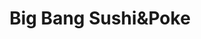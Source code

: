 ---
layout: place
title: Big Bang Sushi&Poke
permalink: /new-york/west-hempstead/big-bang-sushi-poke.html
stateAbbr: NY
stateName: New York
cityName: West Hempstead
seo:
  type: restaurant
  links: http://bigbangsushipoke.com/
place_id: ChIJ98K3HtV8wokRfbKzioDkCM4
photos:
  - name: >-
      places/ChIJ98K3HtV8wokRfbKzioDkCM4/photos/AeeoHcJl1q_Jh18gDEiOMz6lrEkzLIXRm9re1vgKNQWt7ByumplhJvFOF45DYeGaT6zAWS8Q8Hl6GNcnzjvAVAr7bii06DuURPpxlXkAEsFVonSlaqTSB65wl45jZ8LXgti_8-T_Lh-MthnXJY74MzEiswPmPWpf-aaiwiiK3cy0_htGy9EvfjiQkkN8TvXJa02DNSZlKcsyKHgjk4IFC0jsiwq_zRpjz0DdzGL0660JTXRDdMGbBi-ObGnJhKOMbzDynCInZ3caYv8yWV7YoBileUJiudbBYynAwlkHDonfcXZ1PA
    widthPx: 4032
    heightPx: 3024
    authorAttributions:
      - displayName: Big Bang Sushi&Poke
        uri: https://maps.google.com/maps/contrib/103585731984645357437
        photoUri: >-
          https://lh3.googleusercontent.com/a/ACg8ocLkymzXdM_6ye220wcUgdiTcUDUhIy2c9_qTo-9H6i_K7h6qA=s100-p-k-no-mo
    flagContentUri: >-
      https://www.google.com/local/imagery/report/?cb_client=maps_api_places.places_api&image_key=!1e10!2sAF1QipP41whG2ajurYfz3p2j9nYRYdsHss0gnxZKcwyI&hl=en-US
    googleMapsUri: >-
      https://www.google.com/maps/place//data=!3m4!1e2!3m2!1sAF1QipP41whG2ajurYfz3p2j9nYRYdsHss0gnxZKcwyI!2e10!4m2!3m1!1s0x89c27cd51eb7c2f7:0xce08e4808ab3b27d
  - name: >-
      places/ChIJ98K3HtV8wokRfbKzioDkCM4/photos/AeeoHcKhQZ2XQZqxFay2wXBYelBqAnuaCSE5Un4d4WU-HvbHNBTD80RiDvJpHmzE-o9eGa4mON1rAimO4MRrA0cUXje5CFxoMu3QsXlrUq1W8N191YvBQh5shGVRwtB3-7-BAkcJ4KDkmew8HsYD3pqwwDJA2EHKPZwC1NU55j8K-SVzkRDjTYnB-UovhUbVcMlg2PTfxaFD-CzxaBm-jwUuqJD-GKVc-mwvXkh-I4AGtanFsMebOUDQi56N4klG7NjzKrUbAIYnjdVy9sTwLx9U1HIg9INCt-wrtMCbqLiM_X6v1P0xuhzDLfcSzWMe8xWBacox90rGakxBoNpDMaLLalkffZXrDskODHxWianXZWzEKi0S_esgkL1ukuEFw7P6LVzkNqSYI2-DG06WgkgluJmvFVsL9CLjVzVkxe4Mghs
    widthPx: 2880
    heightPx: 2304
    authorAttributions:
      - displayName: Kai Liu
        uri: https://maps.google.com/maps/contrib/104325320978114702439
        photoUri: >-
          https://lh3.googleusercontent.com/a-/ALV-UjVnrfLzh90-nqu2nrevAcv95pLGAOkm9TtZOAOXEcRf2rxpmi2ehQ=s100-p-k-no-mo
    flagContentUri: >-
      https://www.google.com/local/imagery/report/?cb_client=maps_api_places.places_api&image_key=!1e10!2sCIHM0ogKEICAgIDErtfFOA&hl=en-US
    googleMapsUri: >-
      https://www.google.com/maps/place//data=!3m4!1e2!3m2!1sCIHM0ogKEICAgIDErtfFOA!2e10!4m2!3m1!1s0x89c27cd51eb7c2f7:0xce08e4808ab3b27d
  - name: >-
      places/ChIJ98K3HtV8wokRfbKzioDkCM4/photos/AeeoHcJ5aZwf8Ru9pBePbKzZZS_J2l6XZZUNPPKnAwuu186rhsnnYcS6lJqnFrL4LwyhCvRUXCoAPgI-w2XpMhm8ZB0wO1SLOtXkj_46WzPaZ3SE4b6zyke2bmUXppr_juc1J20yae2oUQiV6mX1wAIVLnGsQ3r9QxRHRiOvzD8_gBHd7sOu9P4j6A6azD9jhiVrmKAGVLfI3MJrzeP9hd4_kx9wbAMb6c1W1EBs-VzZN1b_i3ht71mGFhhKSOOyjVopCZifQw-f07XzK2aZKMkchaRwzCOKIKbxSRoa2u3cMxA_gx2nzZ7lWi7pEeMVqTPNlvIO6BVXe09swKSWnsZLZsCULb2NYEbyOLKykfE4BVG9PlNa85U6AtfoVk2ZuDjU_YwJTzJhGTADasjnoutW6F6qOmCTIaO1e6Okpb89jUfqL3Wi
    widthPx: 3600
    heightPx: 4800
    authorAttributions:
      - displayName: JOY
        uri: https://maps.google.com/maps/contrib/110218981372245408286
        photoUri: >-
          https://lh3.googleusercontent.com/a/ACg8ocJzFCVVfOlPNWPrsCNZ3au5vSktgn9VUI8pJj40w3scdXWwKuqt=s100-p-k-no-mo
    flagContentUri: >-
      https://www.google.com/local/imagery/report/?cb_client=maps_api_places.places_api&image_key=!1e10!2sCIHM0ogKEICAgICe5p6c-QE&hl=en-US
    googleMapsUri: >-
      https://www.google.com/maps/place//data=!3m4!1e2!3m2!1sCIHM0ogKEICAgICe5p6c-QE!2e10!4m2!3m1!1s0x89c27cd51eb7c2f7:0xce08e4808ab3b27d
  - name: >-
      places/ChIJ98K3HtV8wokRfbKzioDkCM4/photos/AeeoHcJrBHoyZerPhQeVHomWH9LCIIlZzGtu2Y-fherHoJ50HIf9gBQha0aHHv94EAfrObSArdOSF-fQe2FytOgEDILNnDn7BAQU8KVdbqEbbjlLFdYkrkmwg6JsfDhAe6RnuyxQISBQeZhdsCSOxz2PIEvapSgvWZKGql4z3rTpcDV7W_RXRWDcyDmRaQJmD5x4j-zCu-y_lw59h_MvPQmYYOKoV92a4ECSdyFxfQbVzqTWEMy5uBtvuhcy6jDDlmtJE5og_MzRq0GR2gRzoNKtmXGziVYfmhBBu0xPYDlvROoYyY9iw2EvxKbenw50hC9TPeHQRvKrZRLQBOJ2K0XaRnVZyyqD8EPB_zldjO9r-N-dYHMJbAFSA1bx_-LridrNhbftbyiWf3G10WxSMTsEJMDc1f1lbnT_6YME90MFfGU
    widthPx: 4032
    heightPx: 3024
    authorAttributions:
      - displayName: Brendan Millings
        uri: https://maps.google.com/maps/contrib/110762001109082934308
        photoUri: >-
          https://lh3.googleusercontent.com/a-/ALV-UjW0GCAmZGjK90wCLeaq3IT9Fs9maeEx26Ges4k0nszvtk4R3mEJ=s100-p-k-no-mo
    flagContentUri: >-
      https://www.google.com/local/imagery/report/?cb_client=maps_api_places.places_api&image_key=!1e10!2sCIHM0ogKEICAgID4hLm3Kw&hl=en-US
    googleMapsUri: >-
      https://www.google.com/maps/place//data=!3m4!1e2!3m2!1sCIHM0ogKEICAgID4hLm3Kw!2e10!4m2!3m1!1s0x89c27cd51eb7c2f7:0xce08e4808ab3b27d
  - name: >-
      places/ChIJ98K3HtV8wokRfbKzioDkCM4/photos/AeeoHcLqRmYJr4q8qb1Romxaze0769uChPtY_XDnSbeIXWjiMoEPiyqKB8flcuKOMjZQhZpcueqTDEWXCZQ70Hv3rhWys-hW-cq-THsmlD_mSKenEewZrH5aSaulSev4YBOQBdTwOPpWtG1D16V3GV8gF6HIeaQhWl0lKPCS1UCb8HXH7jnwQPmf3arqQ2T8CnG-TVK7Zmcu8Ibgqd-CeRP4d7P_VqWkxKiRCGhejyLmqnDRzKcZJjvKZL82z7bSMUEI6iHkX8hiTGt7i8ELxPuLxjypjOgQA8K724shJvw2p6hU9Kp1CJ9N4zuJkyy2224R_sDvFxSo1UN6DmZ3AvthwMUTw-JNaaU77Gq-WDxFOUZTqOWJ4i0ne8psY72QEYipdlUoesMgjJjB6ATSG0EChgVpzCXsF3b-IZBlwmfMIPQ
    widthPx: 2880
    heightPx: 2304
    authorAttributions:
      - displayName: Kai Liu
        uri: https://maps.google.com/maps/contrib/104325320978114702439
        photoUri: >-
          https://lh3.googleusercontent.com/a-/ALV-UjVnrfLzh90-nqu2nrevAcv95pLGAOkm9TtZOAOXEcRf2rxpmi2ehQ=s100-p-k-no-mo
    flagContentUri: >-
      https://www.google.com/local/imagery/report/?cb_client=maps_api_places.places_api&image_key=!1e10!2sCIHM0ogKEICAgIDE7uT-bA&hl=en-US
    googleMapsUri: >-
      https://www.google.com/maps/place//data=!3m4!1e2!3m2!1sCIHM0ogKEICAgIDE7uT-bA!2e10!4m2!3m1!1s0x89c27cd51eb7c2f7:0xce08e4808ab3b27d
  - name: >-
      places/ChIJ98K3HtV8wokRfbKzioDkCM4/photos/AeeoHcIR620vzsBeAEnRIbhI50ZQoxw3liyvS94cj-Y6nBz6WnscL8R-4NLnL8OXkc-9VvDvW0WuOuQkvxmm3LwYYLd2Yw6MtTvBHHPMi2a7iQ2POdQCyozExxmNeSAXlvRg--W7uSwjvcuyIdXHrJGlB5rZI2VWHli7CEJJ4tH07EKEtxTWlII-qcySIuLsmeFDmPan256UFZKqX-sCQF_Ay9nx2Lrvhnu0owHM9pjfpoYlSlFDjI_-T9QolbkZInDr1CL9d99YDia2gtwXI7J5lppPJHTjklh0H_MDmV_vP_kNgMHRiMBsH7fpLdX6j9WzIJoUfdbzjqxSs2d3qMJS84pto1Tywx2NQirhrLD1y9osqSuITxC-jHYC0hRXfmf6sw-Q9QdPcTJ94J93YMAiwwN1bfTNqfzT4Hrrni7QZpei8w
    widthPx: 3600
    heightPx: 4800
    authorAttributions:
      - displayName: Private “Skydreams4evr” Kramser
        uri: https://maps.google.com/maps/contrib/108283319163933825953
        photoUri: >-
          https://lh3.googleusercontent.com/a-/ALV-UjXNnQz3t_BpYgJ1jeppmsFRMBceS6xmPtLmkmpdfu0TyAmfcRI=s100-p-k-no-mo
    flagContentUri: >-
      https://www.google.com/local/imagery/report/?cb_client=maps_api_places.places_api&image_key=!1e10!2sCIHM0ogKEICAgIDegvXsUg&hl=en-US
    googleMapsUri: >-
      https://www.google.com/maps/place//data=!3m4!1e2!3m2!1sCIHM0ogKEICAgIDegvXsUg!2e10!4m2!3m1!1s0x89c27cd51eb7c2f7:0xce08e4808ab3b27d
  - name: >-
      places/ChIJ98K3HtV8wokRfbKzioDkCM4/photos/AeeoHcIDBZMF-ONBOJeuNAH7wYdtkPe3WOa2RlJkgJciHl7CxTjV_tYjV8gSSm1C8wnDMcjjUIEhf2wfmomQ1PFNKjZKIIsmXfO6rUoAhNysGNBo-jY60sUlb-KiKrWpBrBewXQscIi0kw0GwyuTJVoGikWbgci_C4rR0jN23bk4FQd51-02Y1HyTvseE4HSHmEhNB7x3tcVwCVj6asCS3mr9MnMLRCljgnMxexRCmExg40baV4700cZKXnLu-050moW4RkEqVNoGLaxLCFe3hNKU8bXh0twJ_tJJvs-SL-bWI8VsQ5Y0rc75-OAoCTjy0TWAHhoJ4uY3BXSC4K461A1n-RbAWNR21vs9joO_oEobsXrzixOJrfcM-PYy_wv_qmLQX9EQJCBeDjAugARqrx97RIkNfvhwxm8YuzFmurwlgoo8so
    widthPx: 2880
    heightPx: 2304
    authorAttributions:
      - displayName: Kai Liu
        uri: https://maps.google.com/maps/contrib/104325320978114702439
        photoUri: >-
          https://lh3.googleusercontent.com/a-/ALV-UjVnrfLzh90-nqu2nrevAcv95pLGAOkm9TtZOAOXEcRf2rxpmi2ehQ=s100-p-k-no-mo
    flagContentUri: >-
      https://www.google.com/local/imagery/report/?cb_client=maps_api_places.places_api&image_key=!1e10!2sCIHM0ogKEICAgIDErv_J8AE&hl=en-US
    googleMapsUri: >-
      https://www.google.com/maps/place//data=!3m4!1e2!3m2!1sCIHM0ogKEICAgIDErv_J8AE!2e10!4m2!3m1!1s0x89c27cd51eb7c2f7:0xce08e4808ab3b27d
  - name: >-
      places/ChIJ98K3HtV8wokRfbKzioDkCM4/photos/AeeoHcLRCSaN57FH1mJwHniA_RyZXHDBIZlS4n0dGY7q-cPs7UUlQ618b3hnUztRYzzjXRlPxUnwXAYBIV9hBwYRfwa8faO2G8pMjvV-pm_hqDkZdaIfZdJ6ySFg7tXCXXWTt47pxAo_de-zgn3VHCf9jVKv9Brp0vmspBE5t6y1G6qyOyQ3FyKr7rW4KLglcm_JjRb-D085u-x7k7CpqJK7ZN-VxU_rgQaQmrD2hbN1B9H5cdPXNPDQR2D8Ds3kSh_hMva0CUjfJCMFWMnEmt5f3KySCtZ5jRNlHwes5i6NhJepMA
    widthPx: 3024
    heightPx: 4032
    authorAttributions:
      - displayName: Big Bang Sushi&Poke
        uri: https://maps.google.com/maps/contrib/103585731984645357437
        photoUri: >-
          https://lh3.googleusercontent.com/a/ACg8ocLkymzXdM_6ye220wcUgdiTcUDUhIy2c9_qTo-9H6i_K7h6qA=s100-p-k-no-mo
    flagContentUri: >-
      https://www.google.com/local/imagery/report/?cb_client=maps_api_places.places_api&image_key=!1e10!2sAF1QipOQSh45adkR12PNIP55-7S_JP72Naf0LLLzAErm&hl=en-US
    googleMapsUri: >-
      https://www.google.com/maps/place//data=!3m4!1e2!3m2!1sAF1QipOQSh45adkR12PNIP55-7S_JP72Naf0LLLzAErm!2e10!4m2!3m1!1s0x89c27cd51eb7c2f7:0xce08e4808ab3b27d
  - name: >-
      places/ChIJ98K3HtV8wokRfbKzioDkCM4/photos/AeeoHcLU350poYfR7jYmn8IMISB7pLI292z-bB7FsKmVlrPqXc2dJxVQzAPM3Z2U5CAjBTItRF1pg0ffRxFA36Xq5j-GWFYH2oIbDWEyxoE7XOGpBrl86viE1ZkQTbUQA0wMmEH7U4agU-Dp5H1_1bviLMkg1ksq6EzvfpqScW1r0mb1HQpt43I9bupeFxUVBViMXTZiGA-ch7-wJXMJVy6FRXDDf8eQjFuCdiSXtrRxqgbq9n9vambFzpC7HK-kzp8rq9mYRZCQMkaxuXbZ2EPcAPzLXW3GzF43jfapB_Hog69qnA
    widthPx: 4032
    heightPx: 3024
    authorAttributions:
      - displayName: Big Bang Sushi&Poke
        uri: https://maps.google.com/maps/contrib/103585731984645357437
        photoUri: >-
          https://lh3.googleusercontent.com/a/ACg8ocLkymzXdM_6ye220wcUgdiTcUDUhIy2c9_qTo-9H6i_K7h6qA=s100-p-k-no-mo
    flagContentUri: >-
      https://www.google.com/local/imagery/report/?cb_client=maps_api_places.places_api&image_key=!1e10!2sAF1QipPXIm9rf_24Udw8F4xPv2kGr1GHe3g5ZbU375Qg&hl=en-US
    googleMapsUri: >-
      https://www.google.com/maps/place//data=!3m4!1e2!3m2!1sAF1QipPXIm9rf_24Udw8F4xPv2kGr1GHe3g5ZbU375Qg!2e10!4m2!3m1!1s0x89c27cd51eb7c2f7:0xce08e4808ab3b27d
  - name: >-
      places/ChIJ98K3HtV8wokRfbKzioDkCM4/photos/AeeoHcJg8xchzMQKHT9dIwgvJy1Z-RWoIyaV3Yubmt-W6N0fV9Zdy39hnXoAa1a-xOZQQBL4R1o6jvz_Vb1LF3tI7MFXzEeJ9zXFwlLmnfaiwpVKXZ2pzkwTgO2dkKmb1n6r5hWyClqCs2lSki_Ls76EGmcWC6-REq9ofmb6JGURAL5iDlDMsrlHTqIlGZ5oaCOF8eWXD3vswPPBHW8akfKw-wRYVgqvPyNsefT410laznnQ8rTv98mct5phK5VY6BY_vYqhP06G4FunMwi6lkRS8DP7DIwRWciLCHVw7bXp1nSPNeUWKC01l-U-Z4Wb2ObWB6G7PuJy20h9tWP0OQ9oJsbf65X1Ufjq8jqVxSipw-Wr6N20TOsq8tVbFyaUdTp7ICdOoXVHgJ-1mY3TpbZcEW6qObNkj-ofPWHjqmHJ3OGWGg
    widthPx: 2880
    heightPx: 2304
    authorAttributions:
      - displayName: Kai Liu
        uri: https://maps.google.com/maps/contrib/104325320978114702439
        photoUri: >-
          https://lh3.googleusercontent.com/a-/ALV-UjVnrfLzh90-nqu2nrevAcv95pLGAOkm9TtZOAOXEcRf2rxpmi2ehQ=s100-p-k-no-mo
    flagContentUri: >-
      https://www.google.com/local/imagery/report/?cb_client=maps_api_places.places_api&image_key=!1e10!2sCIHM0ogKEICAgIDErv_JGA&hl=en-US
    googleMapsUri: >-
      https://www.google.com/maps/place//data=!3m4!1e2!3m2!1sCIHM0ogKEICAgIDErv_JGA!2e10!4m2!3m1!1s0x89c27cd51eb7c2f7:0xce08e4808ab3b27d
address: 342 Hempstead Turnpike, West Hempstead, NY 11552, USA
street: 342 Hempstead Turnpike
city: West Hempstead
state: NY
zip: '11552'
country: USA
neighborhood: null
latitude: '40.705317'
longitude: '-73.651882'
accessibility_options:
  wheelchairAccessibleParking: true
  wheelchairAccessibleEntrance: true
  wheelchairAccessibleRestroom: true
  wheelchairAccessibleSeating: true
business_status: OPERATIONAL
name: Big Bang Sushi&Poke
google_maps_links:
  directionsUri: >-
    https://www.google.com/maps/dir//''/data=!4m7!4m6!1m1!4e2!1m2!1m1!1s0x89c27cd51eb7c2f7:0xce08e4808ab3b27d!3e0
  placeUri: https://maps.google.com/?cid=14846367412360819325
  writeAReviewUri: >-
    https://www.google.com/maps/place//data=!4m3!3m2!1s0x89c27cd51eb7c2f7:0xce08e4808ab3b27d!12e1
  reviewsUri: >-
    https://www.google.com/maps/place//data=!4m4!3m3!1s0x89c27cd51eb7c2f7:0xce08e4808ab3b27d!9m1!1b1
  photosUri: >-
    https://www.google.com/maps/place//data=!4m3!3m2!1s0x89c27cd51eb7c2f7:0xce08e4808ab3b27d!10e5
primary_type: Sushi Restaurant
opening_hours:
  openNow: true
  periods:
    - open:
        day: 1
        hour: 11
        minute: 30
      close:
        day: 1
        hour: 20
        minute: 45
    - open:
        day: 2
        hour: 11
        minute: 30
      close:
        day: 2
        hour: 20
        minute: 45
    - open:
        day: 3
        hour: 11
        minute: 30
      close:
        day: 3
        hour: 20
        minute: 45
    - open:
        day: 4
        hour: 11
        minute: 30
      close:
        day: 4
        hour: 20
        minute: 45
    - open:
        day: 5
        hour: 11
        minute: 30
      close:
        day: 5
        hour: 20
        minute: 45
    - open:
        day: 6
        hour: 12
        minute: 30
      close:
        day: 6
        hour: 20
        minute: 45
  weekdayDescriptions:
    - 'Monday: 11:30 AM – 8:45 PM'
    - 'Tuesday: 11:30 AM – 8:45 PM'
    - 'Wednesday: 11:30 AM – 8:45 PM'
    - 'Thursday: 11:30 AM – 8:45 PM'
    - 'Friday: 11:30 AM – 8:45 PM'
    - 'Saturday: 12:30 – 8:45 PM'
    - 'Sunday: Closed'
  nextCloseTime: '2025-05-04T00:45:00Z'
secondary_opening_hours:
  regular:
    weekdayDescriptions: null
    type: null
  current:
    weekdayDescriptions: null
    type: null
phone: (516) 750-8889
price_level: PRICE_LEVEL_INEXPENSIVE
price_range: $10 &ndash; $20
rating: '4.5'
rating_count: 217
website: http://bigbangsushipoke.com/
description: >-
  Discover Big Bang Sushi&Poke in West Hempstead, NY$$$Big Bang Sushi&Poke in
  West Hempstead, NY, stands out as a relaxed spot for enjoying fresh,
  customizable sushi and poke creations. This counter-serve eatery focuses on
  inventive dishes like sushi burritos and hearty bowls packed with diverse
  proteins, appealing to those seeking flavorful Japanese-inspired meals. With
  thoughtful accessibility features and a welcoming atmosphere, it's designed
  for easy visits whether you're grabbing a quick bite or exploring new tastes.
  The spot's emphasis on variety and quality makes it a solid choice for anyone
  hunting for sushi restaurants in the area, blending casual vibes with
  satisfying options that keep diners returning.
generative_summary: >-
  Discover Big Bang Sushi&Poke in West Hempstead, NY$$$Big Bang Sushi&Poke in
  West Hempstead, NY, stands out as a relaxed spot for enjoying fresh,
  customizable sushi and poke creations. This counter-serve eatery focuses on
  inventive dishes like sushi burritos and hearty bowls packed with diverse
  proteins, appealing to those seeking flavorful Japanese-inspired meals. With
  thoughtful accessibility features and a welcoming atmosphere, it's designed
  for easy visits whether you're grabbing a quick bite or exploring new tastes.
  The spot's emphasis on variety and quality makes it a solid choice for anyone
  hunting for sushi restaurants in the area, blending casual vibes with
  satisfying options that keep diners returning.
generative_disclosure: Summarized by AI using the Grok-3-Mini model.
reviews: null
review_summary: >-
  What Customers Are Saying About This Sushi Favorite$$$Feedback from patrons
  highlights the fresh flavors and generous portions at this popular sushi spot,
  with many praising the creative twists on classic rolls and bowls. People
  often note the affordable pricing and efficient service, making it a go-to for
  casual meals that don't disappoint. The strong overall rating suggests a
  reliable experience for families and groups alike, with comments frequently
  mentioning the tasty variety that caters to different preferences. While
  opinions vary, the consensus leans positive, indicating it's worth trying if
  you're on the hunt for top-rated sushi nearby, offering a solid mix of quality
  and convenience that keeps the buzz alive.
review_disclosure: Summarized by AI using the Grok-3-Mini model.
parking_options: null
payment_options: null
allow_dogs: null
curbside_pickup: null
delivery: null
dine_in: null
good_for_children: null
good_for_groups: null
good_for_sports: null
live_music: null
menu_for_children: null
outdoor_seating: null
reservable: null
restroom: null
serves_beer: null
serves_breakfast: null
serves_brunch: null
serves_cocktails: null
serves_coffee: null
serves_dinner: null
serves_dessert: null
serves_lunch: null
serves_vegetarian_food: null
serves_wine: null
takeout: null
update_category: enterprise
places_description: null

---